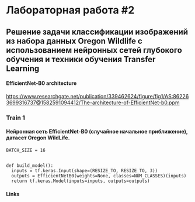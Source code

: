 # Лабораторная работа #2
## Решение задачи классификации изображений из набора данных Oregon Wildlife с использованием нейронных сетей глубокого обучения и техники обучения Transfer Learning

#### EfficientNet-B0 architecture
https://www.researchgate.net/publication/339462624/figure/fig1/AS:862263699316737@1582591094412/The-architecture-of-EfficientNet-b0.ppm

### Train 1
#### Нейронная сеть EfficientNet-B0 (случайное начальное приближение), датасет Oregon WildLife.
```
BATCH_SIZE = 16


def build_model():
  inputs = tf.keras.Input(shape=(RESIZE_TO, RESIZE_TO, 3))
  outputs = EfficientNetB0(weights=None, classes=NUM_CLASSES)(inputs)
  return tf.keras.Model(inputs=inputs, outputs=outputs)
```


#### Links
